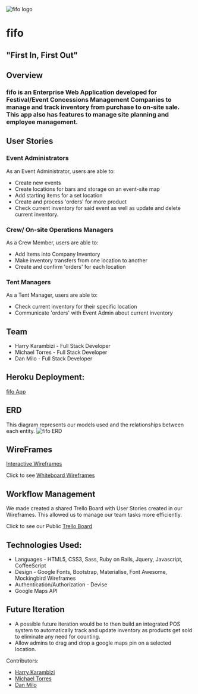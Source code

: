 ![fifo logo](https://github.com/mtorres23/pro-fest.inv/blob/master/app/assets/images/fifo-logo-black%20(1).png)

# fifo 
## "First In, First Out"

## Overview

### fifo is an Enterprise Web Application developed for Festival/Event Concessions Management Companies to manage and track inventory from purchase to on-site sale. This app also has features to manage site planning and employee management. 

## User Stories
### Event Administrators
 As an Event Administrator, users are able to:
* Create new events 
* Create locations for bars and storage on an event-site map
* Add starting items for a set location
* Create and process 'orders' for more product
* Check current inventory for said event as well as update and delete current inventory. 

### Crew/ On-site Operations Managers
As a Crew Member, users are able to:
* Add Items into Company Inventory
* Make inventory transfers from one location to another
* Create and confirm 'orders' for each location

### Tent Managers
As a Tent Manager, users are able to:
* Check current inventory for their specific location
* Communicate 'orders' with Event Admin about current inventory

## Team

* Harry Karambizi - Full Stack Developer
* Michael Torres - Full Stack Developer
* Dan Milo - Full Stack Developer



## Heroku Deployment:
[fifo App](https://ancient-eyrie-53790.herokuapp.com/)

## ERD
This diagram represents our models used and the relationships between each entity.
![fifo ERD](https://github.com/mtorres23/pro-fest.inv/blob/master/app/assets/images/ERD%20Fest%20INV.png)

## WireFrames

[Interactive Wireframes](https://gomockingbird.com/projects/qb053j0/4gXVnC)

Click to see [Whiteboard Wireframes](https://drive.google.com/file/d/0B8DFPz9lWumSOTF4ZjVRT0RvLWc/view)

## Workflow Management
We made created a shared Trello Board with User Stories created in our Wireframes. This allowed us to manage our team tasks more efficiently.

Click to see our Public [Trello Board](https://trello.com/b/26zBNfqr/festival-inventory)

## Technologies Used:
* Languages - HTML5, CSS3, Sass, Ruby on Rails, Jquery, Javascript, CoffeeScript
* Design - Google Fonts, Bootstrap, Materialise, Font Awesome, Mockingbird Wireframes
* Authentication/Authorization - Devise
* Google Maps API

## Future Iteration
* A possible future iteration would be to then build an integrated POS system to automatically track and update inventory as products get sold to eliminate any need for counting.
* Allow admins to drag and drop a google maps pin on a selected location.

Contributors:
* [Harry Karambizi](https://github.com/hkarambizi)
* [Michael Torres](https://github.com/mtorres23)
* [Dan Milo](https://github.com/ddmilo)
